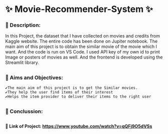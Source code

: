#  ✨ Movie-Recommender-System ✨
### 📍 Description:
In this Project, the dataset that I have collected on movies and credits from Kaggle website. The entire code has been done on Jupiter notebook. The main aim of this project is to obtain the similar movie of the movie which I want.  And the code is run on VS Code. I used API key of my own id to print Image or posters of movies as well. And the frontend is developed using the Streamlit library.
##
### 📍 Aims and Objectives:
    ✔The main aim of this project is to get the Similar movies.
    ✔They help the user find items of their interest
    ✔Helps the item provider to deliver their items to the right user
##
### 📍 Conclussion:


##
#### 📍 Link of Project: https://www.youtube.com/watch?v=qQFj9O5dVSs
